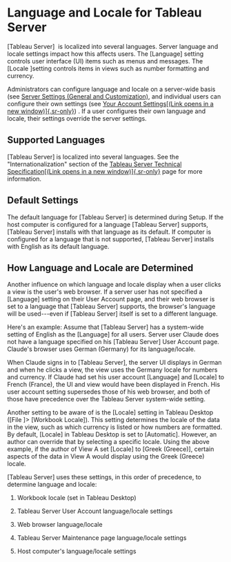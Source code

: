 

Language and Locale for Tableau Server
======================================

[Tableau Server]  is localized into several
languages. Server language and locale settings impact how this affects
users. The [Language] setting controls user interface (UI)
items such as menus and messages. The [Locale ]setting
controls items in views such as number formatting and currency.

Administrators can configure language and locale on a server-wide basis
(see
[](https://help.tableau.com/current/server/en-us/maintenance_set.htm)[Server
Settings (General and
Customization)](https://help.tableau.com/current/server/en-us/maintenance_set.htm), and individual users can configure their own settings (see [Your
Account Settings[(Link opens in a new
window)]{.sr-only}](https://help.tableau.com/current/pro/desktop/en-us/help.htm#useracct.html))
. If a user configures their own language and locale, their settings
override the server settings.

Supported Languages
--------------------

[Tableau Server] is localized into several
languages. See the \"Internationalization\" section of the [Tableau
Server Technical Specification[(Link opens in a new
window)]{.sr-only}](https://www.tableau.com/products/techspecs#server)
page for more information.


Default Settings
-----------------

The default language for [Tableau Server] is
determined during Setup. If the host computer is configured for a
language [Tableau Server] supports, [Tableau
Server] installs with that language as its
default. If computer is configured for a language that is not supported,
[Tableau Server] installs with English as its
default language.

How Language and Locale are Determined
---------------------------------------

Another influence on which language and locale display when a user
clicks a view is the user's web browser. If a server user has not
specified a [Language] setting on their User Account page,
and their web browser is set to a language that [Tableau
Server] supports, the browser's language will be
used---even if [Tableau Server] itself is set to
a different language.

Here's an example: Assume that [Tableau Server]
has a system-wide setting of English as the [Language] for
all users. Server user Claude does not have a language specified on his
[Tableau Server] User Account page. Claude's
browser uses German (Germany) for its language/locale.

When Claude signs in to [Tableau Server], the
server UI displays in German and when he clicks a view, the view uses
the Germany locale for numbers and currency. If Claude had set his user
account [Language] and [Locale] to French
(France), the UI and view would have been displayed in French. His user
account setting supersedes those of his web browser, and both of those
have precedence over the Tableau Server system-wide setting.

Another setting to be aware of is the [Locale] setting in
Tableau Desktop ([File ]\> [Workbook Locale]).
This setting determines the locale of the data in the view, such as
which currency is listed or how numbers are formatted. By default,
[Locale] in Tableau Desktop is set to
[Automatic]. However, an author can override that by
selecting a specific locale. Using the above example, if the author of
View A set [Locale] to [Greek (Greece)], certain
aspects of the data in View A would display using the Greek (Greece)
locale.

[Tableau Server] uses these settings, in this
order of precedence, to determine language and locale:

1.  Workbook locale (set in Tableau Desktop)

2.  Tableau Server User Account language/locale settings

3.  Web browser language/locale

4.  Tableau Server Maintenance page language/locale settings

5.  Host computer's language/locale settings
